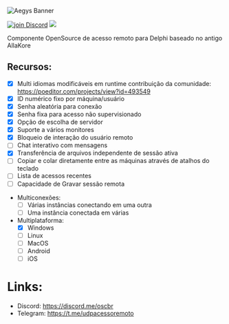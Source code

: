 ![Aegys Banner](https://user-images.githubusercontent.com/26689802/196689775-14c3709f-8ae2-4a23-bf68-d59934b77632.png)

<a href="https://discord.gg/pS2xjruCJH"><img alt="join Discord" src="https://img.shields.io/discord/918891794597544056?color=blue&label=Discord&logo=discord&style=social"></a> <a href="https://t.me/udpacessoremoto"><img src="https://img.shields.io/badge/Telegram-join-blue?style=social&logo=telegram"> </a>

Componente OpenSource de acesso remoto para Delphi baseado no antigo AllaKore

## Recursos:
- [x] Multi idiomas modificáveis em runtime contribuição da comunidade: https://poeditor.com/projects/view?id=493549
- [x] ID numérico fixo por máquina/usuário
- [x] Senha aleatória para conexão
- [x] Senha fixa para acesso não supervisionado
- [x] Opção de escolha de servidor
- [x] Suporte a vários monitores
- [x] Bloqueio de interação do usuário remoto
- [ ] Chat interativo com mensagens
- [x] Transferência de arquivos independente de sessão ativa
- [ ] Copiar e colar diretamente entre as máquinas através de atalhos do teclado
- [ ] Lista de acessos recentes
- [ ] Capacidade de Gravar sessão remota
- Multiconexões:
  - [ ] Várias instâncias conectando em uma outra
  - [ ] Uma instância conectada em várias
- Multiplataforma:
  - [x] Windows
  - [ ] Linux
  - [ ] MacOS
  - [ ] Android
  - [ ] iOS

# Links:
* Discord: https://discord.me/oscbr
* Telegram: https://t.me/udpacessoremoto
